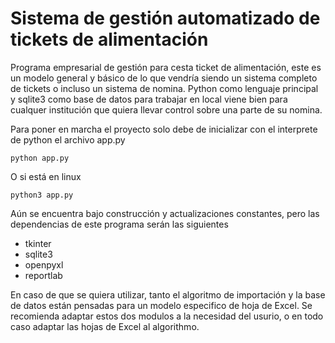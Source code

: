 # Sistema de gestión automatizado de tickets de alimentación

Programa empresarial de gestión para cesta ticket de alimentación, este es un modelo general y básico de lo que vendría siendo un sistema completo de tickets o incluso un sistema de nomina. Python como lenguaje principal y sqlite3 como base de datos para trabajar en local viene bien para cualquer institución que quiera llevar control sobre una parte de su nomina.

Para poner en marcha el proyecto solo debe de inicializar con el interprete de python el archivo app.py

```
python app.py
```

O si está en linux

```
python3 app.py
```

Aún se encuentra bajo construcción y actualizaciones constantes, pero las dependencias de este programa serán las siguientes

- tkinter
- sqlite3
- openpyxl
- reportlab

En caso de que se quiera utilizar, tanto el algoritmo de importación y la base de datos están pensadas para un modelo especifico de hoja de Excel. Se recomienda adaptar estos dos modulos a la necesidad del usurio, o en todo caso adaptar las hojas de Excel al algorithmo.